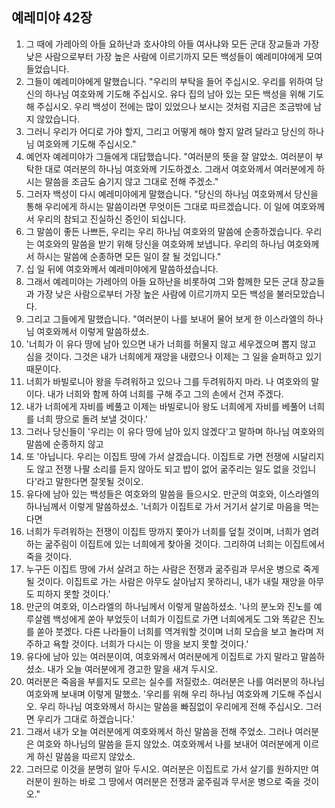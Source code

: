 ## 예레미야 42장

1. 그 때에 가레아의 아들 요하난과 호사야의 아들 여사냐와 모든 군대 장교들과 가장 낮은 사람으로부터 가장 높은 사람에 이르기까지 모든 백성들이 예레미야에게 모여들었습니다.
2. 그들이 예레미야에게 말했습니다. "우리의 부탁을 들어 주십시오. 우리를 위하여 당신의 하나님 여호와께 기도해 주십시오. 유다 집의 남아 있는 모든 백성을 위해 기도해 주십시오. 우리 백성이 전에는 많이 있었으나 보시는 것처럼 지금은 조금밖에 남지 않았습니다.
3. 그러니 우리가 어디로 가야 할지, 그리고 어떻게 해야 할지 알려 달라고 당신의 하나님 여호와께 기도해 주십시오."
4. 예언자 예레미야가 그들에게 대답했습니다. "여러분의 뜻을 잘 알았소. 여러분이 부탁한 대로 여러분의 하나님 여호와께 기도하겠소. 그래서 여호와께서 여러분에게 하시는 말씀을 조금도 숨기지 않고 그대로 전해 주겠소."
5. 그러자 백성이 다시 예레미야에게 말했습니다. "당신의 하나님 여호와께서 당신을 통해 우리에게 하시는 말씀이라면 무엇이든 그대로 따르겠습니다. 이 일에 여호와께서 우리의 참되고 진실하신 증인이 되십니다.
6. 그 말씀이 좋든 나쁘든, 우리는 우리 하나님 여호와의 말씀에 순종하겠습니다. 우리는 여호와의 말씀을 받기 위해 당신을 여호와께 보냅니다. 우리의 하나님 여호와께서 하시는 말씀에 순종하면 모든 일이 잘 될 것입니다."
7. 십 일 뒤에 여호와께서 예레미야에게 말씀하셨습니다.
8. 그래서 예레미야는 가레아의 아들 요하난을 비롯하여 그와 함께한 모든 군대 장교들과 가장 낮은 사람으로부터 가장 높은 사람에 이르기까지 모든 백성을 불러모았습니다.
9. 그리고 그들에게 말했습니다. "여러분이 나를 보내어 물어 보게 한 이스라엘의 하나님 여호와께서 이렇게 말씀하셨소.
10. '너희가 이 유다 땅에 남아 있으면 내가 너희를 허물지 않고 세우겠으며 뽑지 않고 심을 것이다. 그것은 내가 너희에게 재앙을 내렸으나 이제는 그 일을 슬퍼하고 있기 때문이다.
11. 너희가 바빌로니아 왕을 두려워하고 있으나 그를 두려워하지 마라. 나 여호와의 말이다. 내가 너희와 함께 하여 너희를 구해 주고 그의 손에서 건져 주겠다.
12. 내가 너희에게 자비를 베풀고 이제는 바빌로니아 왕도 너희에게 자비를 베풀어 너희를 너희 땅으로 돌려 보낼 것이다.'
13. 그러나 당신들이 '우리는 이 유다 땅에 남아 있지 않겠다'고 말하며 하나님 여호와의 말씀에 순종하지 않고
14. 또 '아닙니다. 우리는 이집트 땅에 가서 살겠습니다. 이집트로 가면 전쟁에 시달리지도 않고 전쟁 나팔 소리를 듣지 않아도 되고 밥이 없어 굶주리는 일도 없을 것입니다'라고 말한다면 잘못될 것이오.
15. 유다에 남아 있는 백성들은 여호와의 말씀을 들으시오. 만군의 여호와, 이스라엘의 하나님께서 이렇게 말씀하셨소. '너희가 이집트로 가서 거기서 살기로 마음을 먹는다면
16. 너희가 두려워하는 전쟁이 이집트 땅까지 쫓아가 너희를 덮칠 것이며, 너희가 염려하는 굶주림이 이집트에 있는 너희에게 찾아올 것이다. 그리하여 너희는 이집트에서 죽을 것이다.
17. 누구든 이집트 땅에 가서 살려고 하는 사람은 전쟁과 굶주림과 무서운 병으로 죽게 될 것이다. 이집트로 가는 사람은 아무도 살아남지 못하리니, 내가 내릴 재앙을 아무도 피하지 못할 것이다.'
18. 만군의 여호와, 이스라엘의 하나님께서 이렇게 말씀하셨소. '나의 분노와 진노를 예루살렘 백성에게 쏟아 부었듯이 너희가 이집트로 가면 너희에게도 그와 똑같은 진노를 쏟아 붓겠다. 다른 나라들이 너희를 역겨워할 것이며 너희 모습을 보고 놀라며 저주하고 욕할 것이다. 너희가 다시는 이 땅을 보지 못할 것이다.'
19. 유다에 남아 있는 여러분이여, 여호와께서 여러분에게 이집트로 가지 말라고 말씀하셨소. 내가 오늘 여러분에게 경고한 말을 새겨 두시오.
20. 여러분은 죽음을 부를지도 모르는 실수를 저질렀소. 여러분은 나를 여러분의 하나님 여호와께 보내며 이렇게 말했소. '우리를 위해 우리 하나님 여호와께 기도해 주십시오. 우리 하나님 여호와께서 하시는 말씀을 빠짐없이 우리에게 전해 주십시오. 그러면 우리가 그대로 하겠습니다.'
21. 그래서 내가 오늘 여러분에게 여호와께서 하신 말씀을 전해 주었소. 그러나 여러분은 여호와 하나님의 말씀을 듣지 않았소. 여호와께서 나를 보내어 여러분에게 이르게 하신 말씀을 따르지 않았소.
22. 그러므로 이것을 분명히 알아 두시오. 여러분은 이집트로 가서 살기를 원하지만 여러분이 원하는 바로 그 땅에서 여러분은 전쟁과 굶주림과 무서운 병으로 죽을 것이오."
